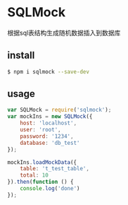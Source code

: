 # SQLMock
根据sql表结构生成随机数据插入到数据库

## install

```sh
$ npm i sqlmock --save-dev
```

## usage

```javascript
var SQLMock = require('sqlmock');
var mockIns = new SQLMock({
    host: 'localhost',
    user: 'root',
    password: '1234',
    database: 'db_test'
});

mockIns.loadMockData({
    table: 't_test_table',
    total: 10
}).then(function () {
    console.log('done')
});
```
